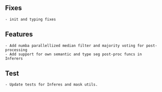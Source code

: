 ## Fixes

    - init and typing fixes

## Features

    - Add numba parallellized median filter and majority voting for post-processing
    - Add support for own semantic and type seg post-proc funcs in Inferers

## Test

    - Update tests for Inferes and mask utils.
